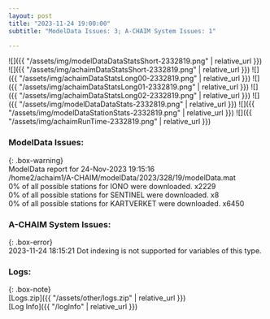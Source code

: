 ```yaml
---
layout: post
title: "2023-11-24 19:00:00"
subtitle: "ModelData Issues: 3; A-CHAIM System Issues: 1"

---
```


![]({{ "/assets/img/modelDataDataStatsShort-2332819.png" | relative_url }})
![]({{ "/assets/img/achaimDataStatsShort-2332819.png" | relative_url }})
![]({{ "/assets/img/achaimDataStatsLong00-2332819.png" | relative_url }})
![]({{ "/assets/img/achaimDataStatsLong01-2332819.png" | relative_url }})
![]({{ "/assets/img/achaimDataStatsLong02-2332819.png" | relative_url }})
![]({{ "/assets/img/modelDataDataStats-2332819.png" | relative_url }})
![]({{ "/assets/img/modelDataStationStats-2332819.png" | relative_url }})
![]({{ "/assets/img/achaimRunTime-2332819.png" | relative_url }})


### ModelData Issues:  
  
{: .box-warning}  
 ModelData report for 24-Nov-2023 19:15:16   
 /home2/achaim1/A-CHAIM/modelData/2023/328/19/modelData.mat   
 0% of all possible stations for IONO were downloaded. x2229   
 0% of all possible stations for SENTINEL were downloaded. x8   
 0% of all possible stations for KARTVERKET were downloaded. x6450   
  
### A-CHAIM System Issues:  
  
{: .box-error}  
2023-11-24 18:15:21 Dot indexing is not supported for variables of this type.  

### Logs:  
  
{: .box-note}  
[Logs.zip]({{ "/assets/other/logs.zip" | relative_url }})  
[Log Info]({{ "/logInfo" | relative_url }})  
